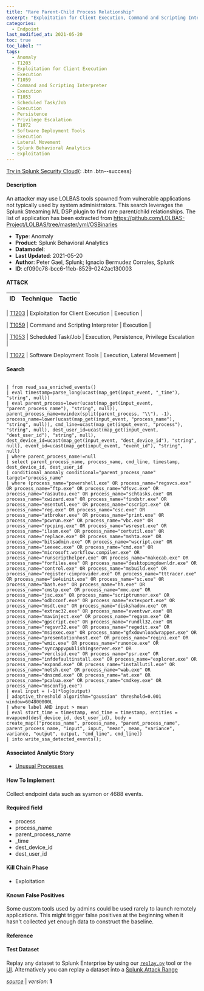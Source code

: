 ```yaml
---
title: "Rare Parent-Child Process Relationship"
excerpt: "Exploitation for Client Execution, Command and Scripting Interpreter, Scheduled Task/Job, Software Deployment Tools"
categories:
  - Endpoint
last_modified_at: 2021-05-20
toc: true
toc_label: ""
tags:
  - Anomaly
  - T1203
  - Exploitation for Client Execution
  - Execution
  - T1059
  - Command and Scripting Interpreter
  - Execution
  - T1053
  - Scheduled Task/Job
  - Execution
  - Persistence
  - Privilege Escalation
  - T1072
  - Software Deployment Tools
  - Execution
  - Lateral Movement
  - Splunk Behavioral Analytics
  - Exploitation
---
```




[Try in Splunk Security Cloud](https://www.splunk.com/en_us/cyber-security.html){: .btn .btn--success}

#### Description

An attacker may use LOLBAS tools spawned from vulnerable applications not typically used by system administrators. This search leverages the Splunk Streaming ML DSP plugin to find rare parent/child relationships. The list of application has been extracted from https://github.com/LOLBAS-Project/LOLBAS/tree/master/yml/OSBinaries

- **Type**: Anomaly
- **Product**: Splunk Behavioral Analytics
- **Datamodel**: 
- **Last Updated**: 2021-05-20
- **Author**: Peter Gael, Splunk; Ignacio Bermudez Corrales, Splunk
- **ID**: cf090c78-bcc6-11eb-8529-0242ac130003


#### ATT&CK

| ID          | Technique   | Tactic         |
| ----------- | ----------- |--------------- |

| [T1203](https://attack.mitre.org/techniques/T1203/) | Exploitation for Client Execution | Execution |



| [T1059](https://attack.mitre.org/techniques/T1059/) | Command and Scripting Interpreter | Execution |



| [T1053](https://attack.mitre.org/techniques/T1053/) | Scheduled Task/Job | Execution, Persistence, Privilege Escalation |



| [T1072](https://attack.mitre.org/techniques/T1072/) | Software Deployment Tools | Execution, Lateral Movement |





#### Search

```

| from read_ssa_enriched_events() 
| eval timestamp=parse_long(ucast(map_get(input_event, "_time"), "string", null)) 
| eval parent_process=lower(ucast(map_get(input_event, "parent_process_name"), "string", null)), parent_process_name=mvindex(split(parent_process, "\\"), -1), process_name=lower(ucast(map_get(input_event, "process_name"), "string", null)), cmd_line=ucast(map_get(input_event, "process"), "string", null), dest_user_id=ucast(map_get(input_event, "dest_user_id"), "string", null), dest_device_id=ucast(map_get(input_event, "dest_device_id"), "string", null), event_id=ucast(map_get(input_event, "event_id"), "string", null) 
| where parent_process_name!=null 
| select parent_process_name, process_name, cmd_line, timestamp, dest_device_id, dest_user_id 
| conditional_anomaly conditional="parent_process_name" target="process_name" 
| where (process_name="powershell.exe" OR process_name="regsvcs.exe" OR process_name="ftp.exe" OR process_name="dfsvc.exe" OR process_name="rasautou.exe" OR process_name="schtasks.exe" OR process_name="xwizard.exe" OR process_name="findstr.exe" OR process_name="esentutl.exe" OR process_name="cscript.exe" OR process_name="reg.exe" OR process_name="csc.exe" OR process_name="atbroker.exe" OR process_name="print.exe" OR process_name="pcwrun.exe" OR process_name="vbc.exe" OR process_name="rpcping.exe" OR process_name="wsreset.exe" OR process_name="ilasm.exe" OR process_name="certutil.exe" OR process_name="replace.exe" OR process_name="mshta.exe" OR process_name="bitsadmin.exe" OR process_name="wscript.exe" OR process_name="ieexec.exe" OR process_name="cmd.exe" OR process_name="microsoft.workflow.compiler.exe" OR process_name="runscripthelper.exe" OR process_name="makecab.exe" OR process_name="forfiles.exe" OR process_name="desktopimgdownldr.exe" OR process_name="control.exe" OR process_name="msbuild.exe" OR process_name="register-cimprovider.exe" OR process_name="tttracer.exe" OR process_name="ie4uinit.exe" OR process_name="sc.exe" OR process_name="bash.exe" OR process_name="hh.exe" OR process_name="cmstp.exe" OR process_name="mmc.exe" OR process_name="jsc.exe" OR process_name="scriptrunner.exe" OR process_name="odbcconf.exe" OR process_name="extexport.exe" OR process_name="msdt.exe" OR process_name="diskshadow.exe" OR process_name="extrac32.exe" OR process_name="eventvwr.exe" OR process_name="mavinject.exe" OR process_name="regasm.exe" OR process_name="gpscript.exe" OR process_name="rundll32.exe" OR process_name="regsvr32.exe" OR process_name="regedit.exe" OR process_name="msiexec.exe" OR process_name="gfxdownloadwrapper.exe" OR process_name="presentationhost.exe" OR process_name="regini.exe" OR process_name="wmic.exe" OR process_name="runonce.exe" OR process_name="syncappvpublishingserver.exe" OR process_name="verclsid.exe" OR process_name="psr.exe" OR process_name="infdefaultinstall.exe" OR process_name="explorer.exe" OR process_name="expand.exe" OR process_name="installutil.exe" OR process_name="netsh.exe" OR process_name="wab.exe" OR process_name="dnscmd.exe" OR process_name="at.exe" OR process_name="pcalua.exe" OR process_name="cmdkey.exe" OR process_name="msconfig.exe") 
| eval input = (-1)*log(output) 
| adaptive_threshold algorithm="gaussian" threshold=0.001 window=604800000L 
| where label AND input > mean 
| eval start_time = timestamp, end_time = timestamp, entities = mvappend(dest_device_id, dest_user_id), body = create_map(["process_name", process_name, "parent_process_name", parent_process_name, "input", input, "mean", mean, "variance", variance, "output", output, "cmd_line", cmd_line]) 
| into write_ssa_detected_events();
```

#### Associated Analytic Story
* [Unusual Processes](/stories/unusual_processes)


#### How To Implement
Collect endpoint data such as sysmon or 4688 events.

#### Required field
* process
* process_name
* parent_process_name
* _time
* dest_device_id
* dest_user_id


#### Kill Chain Phase
* Exploitation


#### Known False Positives
Some custom tools used by admins could be used rarely to launch remotely applications. This might trigger false positives at the beginning when it hasn&#39;t collected yet enough data to construct the baseline.






#### Reference


#### Test Dataset
Replay any dataset to Splunk Enterprise by using our [`replay.py`](https://github.com/splunk/attack_data#using-replaypy) tool or the [UI](https://github.com/splunk/attack_data#using-ui).
Alternatively you can replay a dataset into a [Splunk Attack Range](https://github.com/splunk/attack_range#replay-dumps-into-attack-range-splunk-server)




[*source*](https://github.com/splunk/security_content/tree/develop/detections/endpoint/rare_parent-child_process_relationship.yml) \| *version*: **1**
